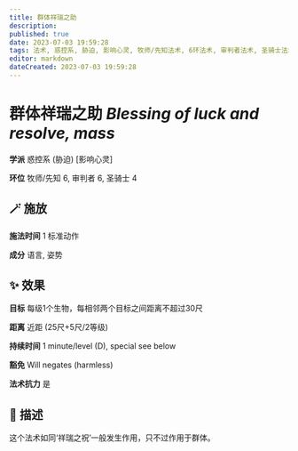 ```yaml
---
title: 群体祥瑞之助
description: 
published: true
date: 2023-07-03 19:59:28
tags: 法术, 惑控系, 胁迫, 影响心灵, 牧师/先知法术, 6环法术, 审判者法术, 圣骑士法术, 4环法术
editor: markdown
dateCreated: 2023-07-03 19:59:28
---
```


# **群体祥瑞之助** *Blessing of luck and resolve, mass*

**学派** 惑控系 (胁迫) \[影响心灵\] 

**环位** 牧师/先知 6, 审判者 6, 圣骑士 4

## 🪄 施放

**施法时间** 1 标准动作

**成分** 语言, 姿势

## ✨ 效果 

**目标** 每级1个生物，每相邻两个目标之间距离不超过30尺 

**距离** 近距 (25尺+5尺/2等级)  

**持续时间** 1 minute/level (D), special see below 

**豁免** Will negates (harmless)

**法术抗力** 是

## 📖 描述

这个法术如同‘祥瑞之祝’一般发生作用，只不过作用于群体。
    
